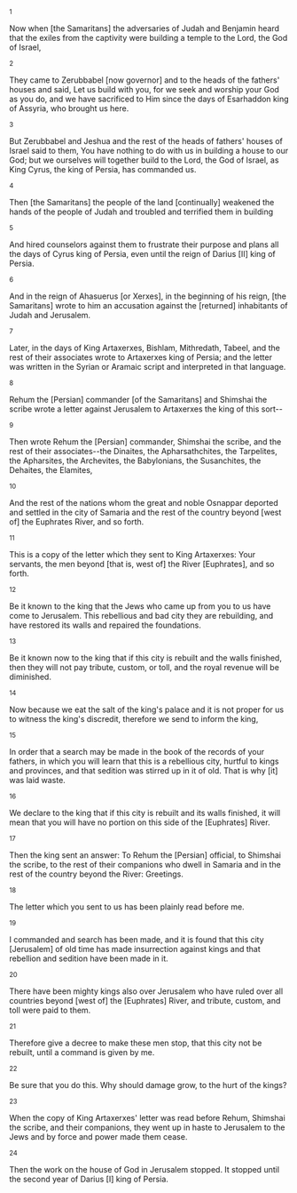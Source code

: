 <sup>1</sup> 

Now when [the Samaritans] the adversaries of Judah and Benjamin heard that the exiles from the captivity were building a temple to the Lord, the God of Israel, 

<sup>2</sup> 

They came to Zerubbabel [now governor] and to the heads of the fathers' houses and said, Let us build with you, for we seek and worship your God as you do, and we have sacrificed to Him since the days of Esarhaddon king of Assyria, who brought us here. 

<sup>3</sup> 

But Zerubbabel and Jeshua and the rest of the heads of fathers' houses of Israel said to them, You have nothing to do with us in building a house to our God; but we ourselves will together build to the Lord, the God of Israel, as King Cyrus, the king of Persia, has commanded us. 

<sup>4</sup> 

Then [the Samaritans] the people of the land [continually] weakened the hands of the people of Judah and troubled and terrified them in building 

<sup>5</sup> 

And hired counselors against them to frustrate their purpose and plans all the days of Cyrus king of Persia, even until the reign of Darius [II] king of Persia. 

<sup>6</sup> 

And in the reign of Ahasuerus [or Xerxes], in the beginning of his reign, [the Samaritans] wrote to him an accusation against the [returned] inhabitants of Judah and Jerusalem. 

<sup>7</sup> 

Later, in the days of King Artaxerxes, Bishlam, Mithredath, Tabeel, and the rest of their associates wrote to Artaxerxes king of Persia; and the letter was written in the Syrian or Aramaic script and interpreted in that language. 

<sup>8</sup> 

Rehum the [Persian] commander [of the Samaritans] and Shimshai the scribe wrote a letter against Jerusalem to Artaxerxes the king of this sort-- 

<sup>9</sup> 

Then wrote Rehum the [Persian] commander, Shimshai the scribe, and the rest of their associates--the Dinaites, the Apharsathchites, the Tarpelites, the Apharsites, the Archevites, the Babylonians, the Susanchites, the Dehaites, the Elamites, 

<sup>10</sup> 

And the rest of the nations whom the great and noble Osnappar deported and settled in the city of Samaria and the rest of the country beyond [west of] the Euphrates River, and so forth. 

<sup>11</sup> 

This is a copy of the letter which they sent to King Artaxerxes: Your servants, the men beyond [that is, west of] the River [Euphrates], and so forth. 

<sup>12</sup> 

Be it known to the king that the Jews who came up from you to us have come to Jerusalem. This rebellious and bad city they are rebuilding, and have restored its walls and repaired the foundations. 

<sup>13</sup> 

Be it known now to the king that if this city is rebuilt and the walls finished, then they will not pay tribute, custom, or toll, and the royal revenue will be diminished. 

<sup>14</sup> 

Now because we eat the salt of the king's palace and it is not proper for us to witness the king's discredit, therefore we send to inform the king, 

<sup>15</sup> 

In order that a search may be made in the book of the records of your fathers, in which you will learn that this is a rebellious city, hurtful to kings and provinces, and that sedition was stirred up in it of old. That is why [it] was laid waste. 

<sup>16</sup> 

We declare to the king that if this city is rebuilt and its walls finished, it will mean that you will have no portion on this side of the [Euphrates] River. 

<sup>17</sup> 

Then the king sent an answer: To Rehum the [Persian] official, to Shimshai the scribe, to the rest of their companions who dwell in Samaria and in the rest of the country beyond the River: Greetings. 

<sup>18</sup> 

The letter which you sent to us has been plainly read before me. 

<sup>19</sup> 

I commanded and search has been made, and it is found that this city [Jerusalem] of old time has made insurrection against kings and that rebellion and sedition have been made in it. 

<sup>20</sup> 

There have been mighty kings also over Jerusalem who have ruled over all countries beyond [west of] the [Euphrates] River, and tribute, custom, and toll were paid to them. 

<sup>21</sup> 

Therefore give a decree to make these men stop, that this city not be rebuilt, until a command is given by me. 

<sup>22</sup> 

Be sure that you do this. Why should damage grow, to the hurt of the kings? 

<sup>23</sup> 

When the copy of King Artaxerxes' letter was read before Rehum, Shimshai the scribe, and their companions, they went up in haste to Jerusalem to the Jews and by force and power made them cease. 

<sup>24</sup> 

Then the work on the house of God in Jerusalem stopped. It stopped until the second year of Darius [I] king of Persia.